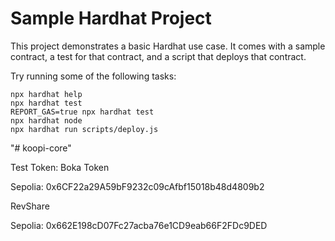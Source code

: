# Sample Hardhat Project

This project demonstrates a basic Hardhat use case. It comes with a sample contract, a test for that contract, and a script that deploys that contract.

Try running some of the following tasks:

```shell
npx hardhat help
npx hardhat test
REPORT_GAS=true npx hardhat test
npx hardhat node
npx hardhat run scripts/deploy.js
```
"# koopi-core" 

Test Token: Boka Token

Sepolia: 0x6CF22a29A59bF9232c09cAfbf15018b48d4809b2

RevShare

Sepolia: 0x662E198cD07Fc27acba76e1CD9eab66F2FDc9DED
